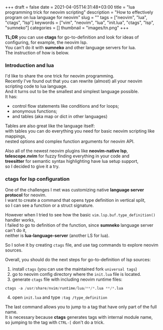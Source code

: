 +++ 
draft = false
date = 2021-04-05T14:31:48+03:00
title = "lua programming trick for neovim scripting"
description = "How to effectively program on lua language for neovim"
slug = "" 
tags = ["neovim", "lua", "ctags", "lsp"]
keywords = ["vim", "neovim", "lua", "init.lua", "ctags", "lsp", "sumneko"]
categories = []
thumbnail = "images/tn.png"
+++

__TL;DR__ you can use __ctags__ for go-to-definition and look for ideas of configuring, for example, the neovim lsp.  
You can't do it with __sumneko__ and other language servers for lua.  
The instruction of how is below.

### Introduction and lua

I'd like to share the one trick for neovim programming.  
Recently I've found out that you can rewrite (almost) all your neovim scripting code to lua language.  
And it turns out to be the smallest and simplest language possible.  
It has:
- control flow statements like conditions and for loops;
- anonymous functions;
- and tables (aka map or dict in other languages)

Tables are also great like the language itself:  
with tables you can do everything you need for basic neovim scripting 
like mappings,  
nested options and complex function arguments for neovim API.

Also all of the newest neovim plugins like __neovim-native lsp__,  
__telescope.nvim__ for fuzzy finding everything in your code and  
__treesitter__ for semantic syntax highlighting have lua setup support,  
so I decided to give it a try.

### ctags for lsp configuration

One of the challenges I met was customizing native __language server protocol__ for neovim.  
I want to create a command that opens type definition in vertical split,  
so I can see a function or a struct signature.

However when I tried to see how the basic `vim.lsp.buf.type_definition()` handler works,  
I failed to go to definition of the function, since __sumneko__ language server can't do it,  
neither is __lua-language-server__ (another LS for lua).  

So I solve it by creating `ctags` file, and use tag commands to
explore neovim sources.  

Overall, you should do the next steps for go-to-definition of lsp sources:
1. install `ctags` (you can use the maintained fork `universal tags`)
1. go to neovim config directory where the `init.lua` file is located.
1. generate `ctags` file with including neovim runtime files:
```py {linenos=false}
ctags -a /usr/share/nvim/runtime/lua/**/*.lua **/*.lua
```
4. open `init.lua` and type `:tag /type_definition`

The last command allows you to jump to a tag that have only part of the full name.  
It is necessary because __ctags__ generates tags with internal module name,  
so jumping to the tag with `CTRL-[` don't do a trick.
